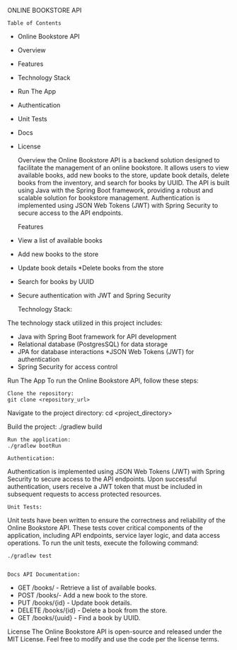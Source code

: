    ONLINE BOOKSTORE API
    
    Table of Contents
* Online Bookstore API 
* Overview
* Features
* Technology Stack
* Run The App
* Authentication
* Unit Tests
* Docs
* License

   
    Overview 
the Online Bookstore API is a backend solution 
 designed to facilitate the management of an online bookstore.
It allows users to view available books, 
add new books to the store, update book details,
delete books from the inventory, and search for books by UUID. 
The API is built using Java with the Spring Boot framework, 
providing a robust and scalable solution for bookstore management. 
Authentication is implemented using JSON Web Tokens (JWT) 
with Spring Security to secure access to the API endpoints.

    Features
* View a list of available books 
* Add new books to the store 
* Update book details *Delete books from the store 
* Search for books by UUID 
* Secure authentication with JWT and Spring Security

     
    Technology Stack:

The technology stack utilized in this project includes: 
* Java with Spring Boot framework for API development 
* Relational database (PostgresSQL) for data storage 
* JPA for database interactions *JSON Web Tokens (JWT) for authentication 
* Spring Security for access control

Run The App To run the Online Bookstore API, follow these steps:

    Clone the repository:
    git clone <repository_url>

Navigate to the project directory:
cd <project_directory>

Build the project:
./gradlew build

    Run the application:
    ./gradlew bootRun

    Authentication: 
Authentication is implemented using JSON Web Tokens (JWT) 
with Spring Security to secure access to the API endpoints. 
Upon successful authentication, users receive 
a JWT token that must be included in subsequent requests 
to access protected resources.

    Unit Tests: 
Unit tests have been written to ensure the correctness 
and reliability of the Online Bookstore API. 
These tests cover critical components of the application,
including API endpoints, service layer logic, and data access operations. 
To run the unit tests, execute the following command:

    ./gradlew test


    Docs API Documentation: 
* GET /books/ - Retrieve a list of available books. 
* POST /books/- Add a new book to the store. 
* PUT /books/{id} - Update book details. 
* DELETE /books/{id} - Delete a book from the store. 
* GET /books/{uuid} - Find a book by UUID.

License The Online Bookstore API is open-source and released under the MIT License. 
Feel free to modify and use the code per the license terms.